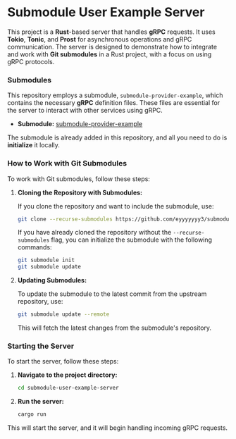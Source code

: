 # Submodule User Example Server

This project is a **Rust**-based server that handles **gRPC** requests. It uses **Tokio**, **Tonic**, and **Prost** for asynchronous operations and gRPC communication. The server is designed to demonstrate how to integrate and work with **Git submodules** in a Rust project, with a focus on using gRPC protocols.

### Submodules
This repository employs a submodule, `submodule-provider-example`, which contains the necessary **gRPC** definition files. These files are essential for the server to interact with other services using gRPC.

- **Submodule:** [submodule-provider-example](https://github.com/eyyyyyyy3/submodule-provider-example)

The submodule is already added in this repository, and all you need to do is **initialize** it locally.

### How to Work with Git Submodules

To work with Git submodules, follow these steps:

1. **Cloning the Repository with Submodules:**

   If you clone the repository and want to include the submodule, use:

   ```bash
   git clone --recurse-submodules https://github.com/eyyyyyyy3/submodule-user-example-server.git
   ```

   If you have already cloned the repository without the `--recurse-submodules` flag, you can initialize the submodule with the following commands:

   ```bash
   git submodule init
   git submodule update
   ```

2. **Updating Submodules:**

   To update the submodule to the latest commit from the upstream repository, use:

   ```bash
   git submodule update --remote
   ```

   This will fetch the latest changes from the submodule's repository.

### Starting the Server

To start the server, follow these steps:

1. **Navigate to the project directory:**

   ```bash
   cd submodule-user-example-server
   ```

2. **Run the server:**

   ```bash
   cargo run
   ```

This will start the server, and it will begin handling incoming gRPC requests.
